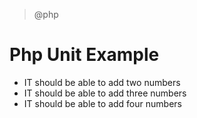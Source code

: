 > @php

# Php Unit Example


+ IT should be able to add two numbers
+ IT should be able to add three numbers
+ IT should be able to add four numbers